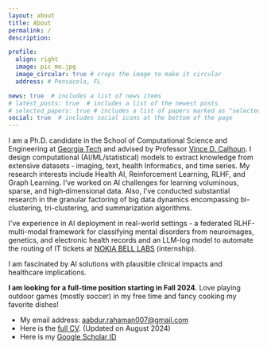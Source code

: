 ```yaml
---
layout: about
title: About
permalink: /
description:

profile:
  align: right
  image: pic_me.jpg
  image_circular: true # crops the image to make it circular
  address: # Pensacola, FL

news: true  # includes a list of news items
# latest_posts: true  # includes a list of the newest posts
# selected_papers: true # includes a list of papers marked as "selected={true}"
social: true  # includes social icons at the bottom of the page
---
```


I am a Ph.D. candidate in the School of Computational Science and Engineering at [Georgia Tech](https://cse.gatech.edu/) and advised by Professor [Vince D. Calhoun](https://scholar.google.com/citations?user=WNOoGKIAAAAJ&hl=en). I design computational (AI/ML/statistical) models to extract knowledge from extensive datasets ‑ imaging, text, health Informatics, and time series. My research interests include Health AI, Reinforcement Learning, RLHF, and Graph Learning. I’ve worked on AI challenges for learning voluminous, sparse, and high‑dimensional data. Also, I've conducted substantial research in the granular factoring of big data dynamics encompassing bi-clustering, tri-clustering, and summarization algorithms. 

I've experience in AI deployment in real-world settings - a federated RLHF-multi-modal framework for classifying mental disorders from neuroimages, genetics, and electronic health records and an LLM-log model to automate the routing of IT tickets at [NOKIA BELL LABS](https://www.bell-labs.com/) (internship). 

I am fascinated by AI solutions with plausible clinical impacts and healthcare implications. 

<!---
[Another intriguing aspect of my work involves leveraging neurocomputational strategies to enhance SOTA AI. To this end, my projects are instantiated to various downstream tasks, e.g., transformer-based biclustering, classification, GNN for brain network modeling, 2D bottleneck-attention-module for multi-modal fusion, and Generative modeling]:
I've been conducting my research in the Center for Translational Research in Neuroimaging and Data Science[(TReNDS)](https://trendscenter.org/) - a joint research lab with Georgia Tech, Emory, and Georgia State University led
-->

**I am looking for a full-time position starting in Fall 2024.** Love playing outdoor games (mostly soccer) in my free time and fancy cooking my favorite dishes!

* My email address: aabdur.rahaman007@gmail.com
* Here is the [full CV](CV/CV_Rahaman.pdf). (Updated on August 2024)
* Here is my [Google Scholar ID](https://scholar.google.com/citations?user=fiosWPwAAAAJ&hl=en)

